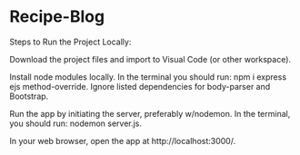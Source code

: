 # Recipe-Blog
Steps to Run the Project Locally:

Download the project files and import to Visual Code (or other workspace).

Install node modules locally. In the terminal you should run: npm i express ejs method-override. Ignore listed dependencies for body-parser and Bootstrap.

Run the app by initiating the server, preferably w/nodemon. In the terminal, you should run: nodemon server.js.

In your web browser, open the app at http://localhost:3000/.
